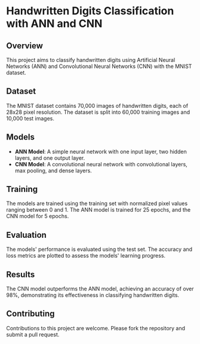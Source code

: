 # Handwritten Digits Classification with ANN and CNN

## Overview
This project aims to classify handwritten digits using Artificial Neural Networks (ANN) and Convolutional Neural Networks (CNN) with the MNIST dataset.

## Dataset
The MNIST dataset contains 70,000 images of handwritten digits, each of 28x28 pixel resolution. The dataset is split into 60,000 training images and 10,000 test images.

## Models
- **ANN Model**: A simple neural network with one input layer, two hidden layers, and one output layer.
- **CNN Model**: A convolutional neural network with convolutional layers, max pooling, and dense layers.

## Training
The models are trained using the training set with normalized pixel values ranging between 0 and 1. The ANN model is trained for 25 epochs, and the CNN model for 5 epochs.

## Evaluation
The models' performance is evaluated using the test set. The accuracy and loss metrics are plotted to assess the models' learning progress.

## Results
The CNN model outperforms the ANN model, achieving an accuracy of over 98%, demonstrating its effectiveness in classifying handwritten digits.

## Contributing
Contributions to this project are welcome. Please fork the repository and submit a pull request.
